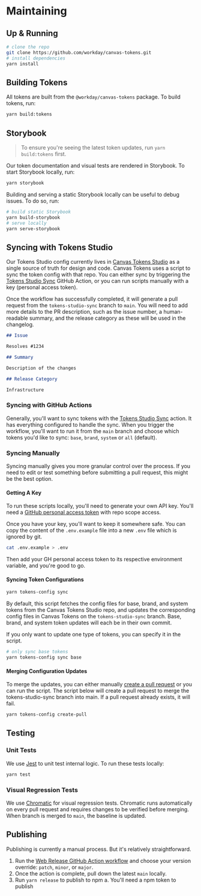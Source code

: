 # Maintaining

## Up & Running

```sh
# clone the repo
git clone https://github.com/workday/canvas-tokens.git
# install dependencies
yarn install
```

## Building Tokens

All tokens are built from the `@workday/canvas-tokens` package. To build tokens, run:

```sh
yarn build:tokens
```

## Storybook

> To ensure you're seeing the latest token updates, run `yarn build:tokens` first.

Our token documentation and visual tests are rendered in Storybook. To start Storybook locally, run:

```sh
yarn storybook
```

Building and serving a static Storybook locally can be useful to debug issues. To do so, run:

```sh
# build static Storybook
yarn build-storybook
# serve locally
yarn serve-storybook
```

## Syncing with Tokens Studio

Our Tokens Studio config currently lives in
[Canvas Tokens Studio](https://github.com/workday/canvas-tokens-studio/) as a single source of truth
for design and code. Canvas Tokens uses a script to sync the token config with that repo. You can either sync by triggering the [Tokens Studio Sync](https://github.com/Workday/canvas-tokens/actions/workflows/tokens-studio-sync.yml) GitHub Action, or you can run scripts manually with a key (personal access token).

Once the workflow has successfully completed, it will generate a pull request from the `tokens-studio-sync` branch to `main`. You will need to add more details to the PR description, such as the issue number, a human-readable summary, and the release category as these will be used in the changelog.

```md
## Issue

Resolves #1234

## Summary

Description of the changes

## Release Category

Infrastructure

```

### Syncing with GitHub Actions

Generally, you'll want to sync tokens with the [Tokens Studio Sync](https://github.com/Workday/canvas-tokens/actions/workflows/tokens-studio-sync.yml) action. It has everything configured to handle the sync. When you trigger the workflow, you'll want to run it from the `main` branch and choose which tokens you'd like to sync: `base`, `brand`, `system` or `all` (default).

### Syncing Manually

Syncing manually gives you more granular control over the process. If you need to edit or test something before submitting a pull request, this might be the best option.

#### Getting A Key

To run these scripts locally, you'll need to generate your own API key. You'll need a
[GitHub personal access token](https://github.com/settings/tokens) with repo scope access.

Once you have your key, you'll want to keep it somewhere safe. You can copy the content of the
`.env.example` file into a new `.env` file which is ignored by git.

```sh
cat .env.example > .env
```

Then add your GH personal access token to its respective environment variable, and
you're good to go.

#### Syncing Token Configurations

```sh
yarn tokens-config sync
```

By default, this script fetches the config files for base, brand, and system tokens from the Canvas
Tokens Studio repo, and updates the corresponding config files in Canvas Tokens on the
`tokens-studio-sync` branch. Base, brand, and system token updates will each be in their own commit.

If you only want to update one type of tokens, you can specify it in the script.

```sh
# only sync base tokens
yarn tokens-config sync base
```

#### Merging Configuration Updates

To merge the updates, you can either manually
[create a pull request](https://github.com/workday/canvas-tokens/compare/main...tokens-studio-sync)
or you can run the script. The script below will create a pull request to merge the
tokens-studio-sync branch into main. If a pull request already exists, it will fail.

```sh
yarn tokens-config create-pull
```

## Testing

### Unit Tests

We use [Jest](https://jestjs.io/docs/getting-started) to unit test internal logic. To run these
tests locally:

```sh
yarn test
```

### Visual Regression Tests

We use [Chromatic](https://www.chromatic.com/builds?appId=64fb84ee156f858ef9126097) for visual regression tests. Chromatic runs automatically on every pull request and requires changes to be verified before merging. When branch is merged to `main`, the baseline is updated.

## Publishing

Publishing is currently a manual process. But it's relatively straightforward.

1. Run the [Web Release GitHub Action workflow](https://github.com/Workday/canvas-tokens/actions/workflows/release-web.yml) and choose your version override: `patch`, `minor`, or `major`.
2. Once the action is complete, pull down the latest `main` locally.
3. Run `yarn release` to publish to npm
   a. You'll need a npm token to publish
